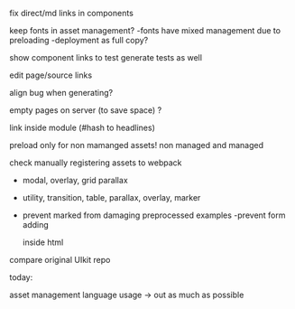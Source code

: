 fix direct/md links in components

keep fonts in asset management?
    -fonts have mixed management due to preloading
-deployment as full copy?


show component links to test
generate tests as well


edit page/source links

align bug when generating?

empty pages on server (to save space) ?

link inside module (#hash to headlines)

preload only for non mamanged assets!
    non managed and managed


check manually registering assets to webpack


- modal, overlay, grid parallax
- utility, transition, table, parallax, overlay, marker

- prevent marked from damaging preprocessed examples
    -prevent form adding <p> inside html

compare original UIkit repo


today:

asset management
language usage -> out as much as possible